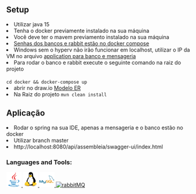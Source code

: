 <h2>Setup</h2>
<li>Utilizar java 15</li>
<li>Tenha o docker previamente instalado na sua máquina</li>
<li>Você deve ter o mavem previamento instalado na sua máquina</li>

<li> <a href="docker/docker-compose.yml">  Senhas dos bancos e rabbit estão no docker compose</a></li>
<li>Windows sem o hyperv não irão funcionar em localhost, utilizar o IP da VM no arquivo <a href="assembleia-api/src/main/resources/application.yml">application para banco e mensageria</a></li>
<li>Para rodar o banco e rabbit execute o seguinte comando na raiz do projeto</li>
<code>
cd docker && docker-compose up
</code>

<li>abrir no draw.io 
    <a href="https://drive.google.com/file/d/1he_W6Iim2sO9VlEE2qgSrvAjVIAE1-lj/view?usp=sharing">
        <label>       
            Modelo ER    
        </label>
    </a>
</li>
<li>Na Raiz do projeto <code>mvn clean install</code></li>

<h2>Aplicação</h2>
<li>Rodar o spring na sua IDE, apenas a mensageria e o banco estão no docker</li>
<li>Utilizar branch master</li>
<li>
    <a>http://localhost:8080/api/assembleia/swagger-ui/index.html</a>
</li>


<h3 align="left">Languages and Tools:</h3>
<p align="left"> 
    <a href="https://www.java.com" target="_blank"> 
        <img src="https://raw.githubusercontent.com/devicons/devicon/master/icons/java/java-original.svg" alt="java" width="40" height="40"/> </a> <a href="https://www.linux.org/" target="_blank"> <img src="https://raw.githubusercontent.com/devicons/devicon/master/icons/linux/linux-original.svg" alt="linux" width="40" height="40"/> </a> <a href="https://www.mysql.com/" target="_blank"> <img src="https://raw.githubusercontent.com/devicons/devicon/master/icons/mysql/mysql-original-wordmark.svg" alt="mysql" width="40" height="40"/> </a> <a href="https://www.rabbitmq.com" target="_blank"> <img src="https://www.vectorlogo.zone/logos/rabbitmq/rabbitmq-icon.svg" alt="rabbitMQ" width="40" height="40"/> 
    </a> 
</p>


